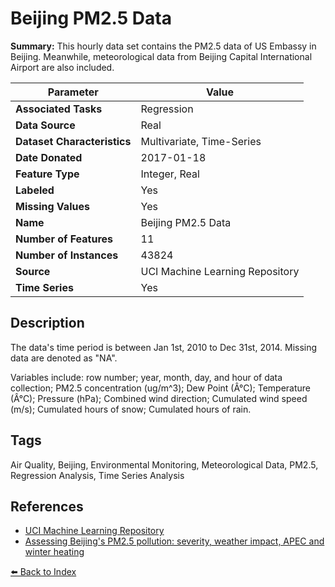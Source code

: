 # Beijing PM2.5 Data

**Summary:** This hourly data set contains the PM2.5 data of US Embassy in Beijing. Meanwhile, meteorological data from Beijing Capital International Airport are also included.

| Parameter | Value |
| --- | --- |
| **Associated Tasks** | Regression |
| **Data Source** | Real |
| **Dataset Characteristics** | Multivariate, Time-Series |
| **Date Donated** | 2017-01-18 |
| **Feature Type** | Integer, Real |
| **Labeled** | Yes |
| **Missing Values** | Yes |
| **Name** | Beijing PM2.5 Data |
| **Number of Features** | 11 |
| **Number of Instances** | 43824 |
| **Source** | UCI Machine Learning Repository |
| **Time Series** | Yes |

## Description

The data's time period is between Jan 1st, 2010 to Dec 31st, 2014. Missing data are denoted as "NA".

Variables include: row number; year, month, day, and hour of data collection; PM2.5 concentration (ug/m^3); Dew Point (Â°C); Temperature (Â°C); Pressure (hPa); Combined wind direction; Cumulated wind speed (m/s); Cumulated hours of snow; Cumulated hours of rain.

## Tags

Air Quality, Beijing, Environmental Monitoring, Meteorological Data, PM2.5, Regression Analysis, Time Series Analysis

## References

- [UCI Machine Learning Repository](https://archive.ics.uci.edu/dataset/381/beijing+pm2+5+data)
- [Assessing Beijing's PM2.5 pollution: severity, weather impact, APEC and winter heating](https://www.semanticscholar.org/paper/8a82cccc111cbe3e7ff7bc16a3345afe8351a425)

[⬅️ Back to Index](../README.md)
